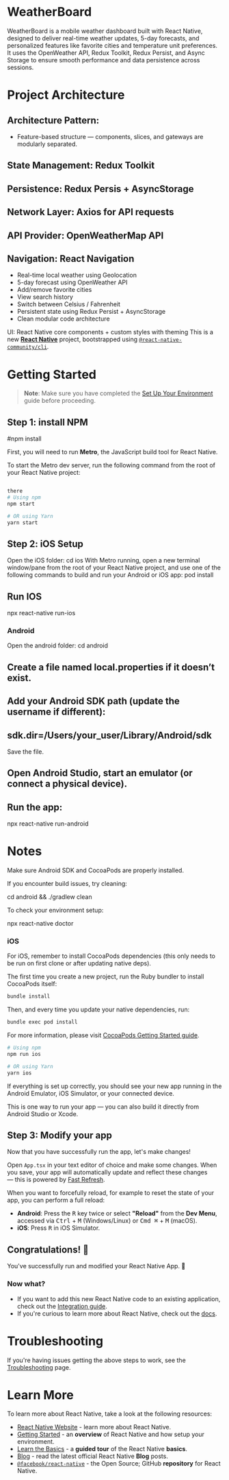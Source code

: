  # WeatherBoard

  WeatherBoard is a mobile weather dashboard built with React Native, designed to deliver real-time weather updates, 5-day forecasts, and personalized features like favorite cities and temperature unit preferences.
  It uses the OpenWeather API, Redux Toolkit, Redux Persist, and Async Storage to ensure smooth performance and data persistence across sessions.

# Project Architecture

## Architecture Pattern:

  * Feature-based structure — components, slices, and gateways are modularly separated.

## State Management: Redux Toolkit

## Persistence: Redux Persis + AsyncStorage

## Network Layer: Axios for API requests

## API Provider: OpenWeatherMap API

## Navigation: React Navigation

  * Real-time local weather using Geolocation
  * 5-day forecast using OpenWeather API
  * Add/remove favorite cities
  * View search history
  * Switch between Celsius / Fahrenheit
  * Persistent state using Redux Persist + AsyncStorage
  * Clean modular code architecture

UI: React Native core components + custom styles with theming
This is a new [**React Native**](https://reactnative.dev) project, bootstrapped using [`@react-native-community/cli`](https://github.com/react-native-community/cli).

# Getting Started



> **Note**: Make sure you have completed the [Set Up Your Environment](https://reactnative.dev/docs/set-up-your-environment) guide before proceeding.

## Step 1: install NPM 
  #npm install

First, you will need to run **Metro**, the JavaScript build tool for React Native.

To start the Metro dev server, run the following command from the root of your React Native project:

```sh

there 
# Using npm
npm start

# OR using Yarn
yarn start
```

## Step 2: iOS Setup
Open the iOS folder:
cd ios
With Metro running, open a new terminal window/pane from the root of your React Native project, and use one of the following commands to build and run your Android or iOS app:
pod install
## Run IOS
npx react-native run-ios

### Android
Open the android folder:
cd android

## Create a file named local.properties if it doesn’t exist.

## Add your Android SDK path (update the username if different):

 ## sdk.dir=/Users/your_user/Library/Android/sdk

Save the file.

## Open Android Studio, start an emulator (or connect a physical device).

## Run the app:

npx react-native run-android

 # Notes

Make sure Android SDK and CocoaPods are properly installed.

If you encounter build issues, try cleaning:

cd android && ./gradlew clean


To check your environment setup:

npx react-native doctor

### iOS

For iOS, remember to install CocoaPods dependencies (this only needs to be run on first clone or after updating native deps).

The first time you create a new project, run the Ruby bundler to install CocoaPods itself:

```sh
bundle install
```

Then, and every time you update your native dependencies, run:

```sh
bundle exec pod install
```

For more information, please visit [CocoaPods Getting Started guide](https://guides.cocoapods.org/using/getting-started.html).

```sh
# Using npm
npm run ios

# OR using Yarn
yarn ios
```

If everything is set up correctly, you should see your new app running in the Android Emulator, iOS Simulator, or your connected device.

This is one way to run your app — you can also build it directly from Android Studio or Xcode.

## Step 3: Modify your app

Now that you have successfully run the app, let's make changes!

Open `App.tsx` in your text editor of choice and make some changes. When you save, your app will automatically update and reflect these changes — this is powered by [Fast Refresh](https://reactnative.dev/docs/fast-refresh).

When you want to forcefully reload, for example to reset the state of your app, you can perform a full reload:

- **Android**: Press the <kbd>R</kbd> key twice or select **"Reload"** from the **Dev Menu**, accessed via <kbd>Ctrl</kbd> + <kbd>M</kbd> (Windows/Linux) or <kbd>Cmd ⌘</kbd> + <kbd>M</kbd> (macOS).
- **iOS**: Press <kbd>R</kbd> in iOS Simulator.

## Congratulations! :tada:

You've successfully run and modified your React Native App. :partying_face:

### Now what?

- If you want to add this new React Native code to an existing application, check out the [Integration guide](https://reactnative.dev/docs/integration-with-existing-apps).
- If you're curious to learn more about React Native, check out the [docs](https://reactnative.dev/docs/getting-started).

# Troubleshooting

If you're having issues getting the above steps to work, see the [Troubleshooting](https://reactnative.dev/docs/troubleshooting) page.

# Learn More

To learn more about React Native, take a look at the following resources:

- [React Native Website](https://reactnative.dev) - learn more about React Native.
- [Getting Started](https://reactnative.dev/docs/environment-setup) - an **overview** of React Native and how setup your environment.
- [Learn the Basics](https://reactnative.dev/docs/getting-started) - a **guided tour** of the React Native **basics**.
- [Blog](https://reactnative.dev/blog) - read the latest official React Native **Blog** posts.
- [`@facebook/react-native`](https://github.com/facebook/react-native) - the Open Source; GitHub **repository** for React Native.
